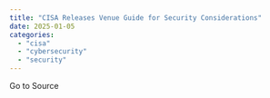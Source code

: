 ```yaml
---
title: "CISA Releases Venue Guide for Security Considerations"
date: 2025-01-05
categories: 
  - "cisa"
  - "cybersecurity"
  - "security"
---
```


Go to Source
